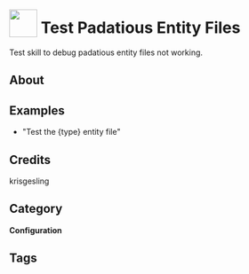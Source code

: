 # <img src="https://raw.githack.com/FortAwesome/Font-Awesome/master/svgs/solid/robot.svg" card_color="#22A7F0" width="50" height="50" style="vertical-align:bottom"/> Test Padatious Entity Files
Test skill to debug padatious entity files not working.

## About


## Examples
* "Test the {type} entity file"

## Credits
krisgesling

## Category
**Configuration**

## Tags

